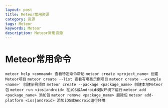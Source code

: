 ```yaml
---
layout: post
title: Meteor常用资源
category: 资源
tags: Meteor
keywords: Meteor
description: Meteor常用资源
---
```

# Meteor常用命令

`meteor help <command> 查看特定命令帮助`
`meteor create <project_name> 创建Meteor项目`
`meteor create --list 查看有哪些示例项目`
`meteor create --example <name>' 创建示例项目`
`meteor create --package <package_name> 创建本地Meteor包`
`meteor run <ios|android> 在iOS或Android模拟环境下运行`
`meteor add <package_name> 添加包`
`meteor remove <package_name> 删除包`
`meteor add-platform <ios|android> 添加iOS或Android运行环境`
